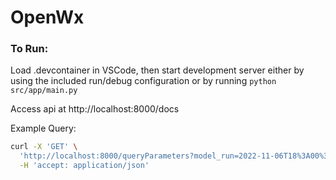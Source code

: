 # OpenWx

### To Run:
Load .devcontainer in VSCode, then start development server either by using the included run/debug configuration or by running `python src/app/main.py`

Access api at http://localhost:8000/docs

Example Query:
```bash
curl -X 'GET' \
  'http://localhost:8000/queryParameters?model_run=2022-11-06T18%3A00%3A00&valid_time_start=2022-11-06T18%3A00%3A00&valid_time_end=2022-11-06T18%3A00%3A00&parameters=temperature&parameters=relative_humidity&latitude=45.0&longitude=84.0' \
  -H 'accept: application/json'
```
